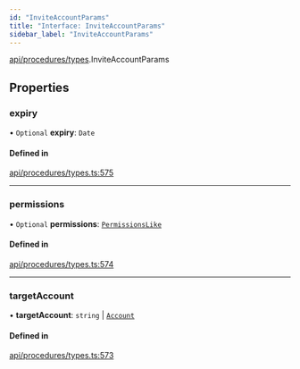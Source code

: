 ```yaml
---
id: "InviteAccountParams"
title: "Interface: InviteAccountParams"
sidebar_label: "InviteAccountParams"
---
```


[api/procedures/types](../../../../../modules/API/Procedures/Types/Types.md).InviteAccountParams

## Properties

### expiry

• `Optional` **expiry**: `Date`

#### Defined in

[api/procedures/types.ts:575](https://github.com/PolymeshAssociation/polymesh-sdk/blob/978e4ded6/src/api/procedures/types.ts#L575)

___

### permissions

• `Optional` **permissions**: [`PermissionsLike`](../../../../../modules/API/Entities/Types/Types.md#permissionslike)

#### Defined in

[api/procedures/types.ts:574](https://github.com/PolymeshAssociation/polymesh-sdk/blob/978e4ded6/src/api/procedures/types.ts#L574)

___

### targetAccount

• **targetAccount**: `string` \| [`Account`](../../../../../classes/API/Entities/Account/Account.md)

#### Defined in

[api/procedures/types.ts:573](https://github.com/PolymeshAssociation/polymesh-sdk/blob/978e4ded6/src/api/procedures/types.ts#L573)
